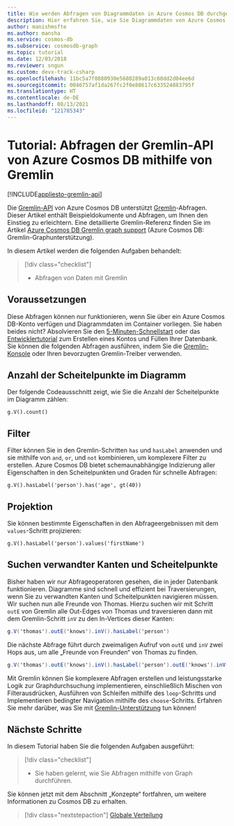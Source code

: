 ```yaml
---
title: Wie werden Abfragen von Diagrammdaten in Azure Cosmos DB durchgeführt?
description: Hier erfahren Sie, wie Sie Diagrammdaten von Azure Cosmos DB mithilfe von Gremlin-Abfragen abfragen.
author: manishmsfte
ms.author: mansha
ms.service: cosmos-db
ms.subservice: cosmosdb-graph
ms.topic: tutorial
ms.date: 12/03/2018
ms.reviewer: sngun
ms.custom: devx-track-csharp
ms.openlocfilehash: 11bc5a7f0880930e5680289a013c68dd2d04ee6d
ms.sourcegitcommit: 0046757af1da267fc2f0e88617c633524883795f
ms.translationtype: HT
ms.contentlocale: de-DE
ms.lasthandoff: 08/13/2021
ms.locfileid: "121785343"
---
```

# <a name="tutorial-query-azure-cosmos-db-gremlin-api-by-using-gremlin"></a>Tutorial: Abfragen der Gremlin-API von Azure Cosmos DB mithilfe von Gremlin
[!INCLUDE[appliesto-gremlin-api](../includes/appliesto-gremlin-api.md)]

Die [Gremlin-API](graph-introduction.md) von Azure Cosmos DB unterstützt [Gremlin](https://github.com/tinkerpop/gremlin/wiki)-Abfragen. Dieser Artikel enthält Beispieldokumente und Abfragen, um Ihnen den Einstieg zu erleichtern. Eine detaillierte Gremlin-Referenz finden Sie im Artikel [Azure Cosmos DB Gremlin graph support](gremlin-support.md) (Azure Cosmos DB: Gremlin-Graphunterstützung).

In diesem Artikel werden die folgenden Aufgaben behandelt: 

> [!div class="checklist"]
> * Abfragen von Daten mit Gremlin

## <a name="prerequisites"></a>Voraussetzungen

Diese Abfragen können nur funktionieren, wenn Sie über ein Azure Cosmos DB-Konto verfügen und Diagrammdaten im Container vorliegen. Sie haben beides nicht? Absolvieren Sie den [5-Minuten-Schnellstart](create-graph-dotnet.md) oder das [Entwicklertutorial](tutorial-query-graph.md) zum Erstellen eines Kontos und Füllen Ihrer Datenbank. Sie können die folgenden Abfragen ausführen, indem Sie die [Gremlin-Konsole](https://tinkerpop.apache.org/docs/current/reference/#gremlin-console) oder Ihren bevorzugten Gremlin-Treiber verwenden.

## <a name="count-vertices-in-the-graph"></a>Anzahl der Scheitelpunkte im Diagramm

Der folgende Codeausschnitt zeigt, wie Sie die Anzahl der Scheitelpunkte im Diagramm zählen:

```
g.V().count()
```

## <a name="filters"></a>Filter

Filter können Sie in den Gremlin-Schritten `has` und `hasLabel` anwenden und sie mithilfe von `and`, `or`, und `not` kombinieren, um komplexere Filter zu erstellen. Azure Cosmos DB bietet schemaunabhängige Indizierung aller Eigenschaften in den Scheitelpunkten und Graden für schnelle Abfragen:

```
g.V().hasLabel('person').has('age', gt(40))
```

## <a name="projection"></a>Projektion

Sie können bestimmte Eigenschaften in den Abfrageergebnissen mit dem `values`-Schritt projizieren:

```
g.V().hasLabel('person').values('firstName')
```

## <a name="find-related-edges-and-vertices"></a>Suchen verwandter Kanten und Scheitelpunkte

Bisher haben wir nur Abfrageoperatoren gesehen, die in jeder Datenbank funktionieren. Diagramme sind schnell und effizient bei Traversierungen, wenn Sie zu verwandten Kanten und Scheitelpunkten navigieren müssen. Wir suchen nun alle Freunde von Thomas. Hierzu suchen wir mit Schritt `outE` von Gremlin alle Out-Edges von Thomas und traversieren dann mit dem Gremlin-Schritt `inV` zu den In-Vertices dieser Kanten:

```cs
g.V('thomas').outE('knows').inV().hasLabel('person')
```

Die nächste Abfrage führt durch zweimaligen Aufruf von `outE` und `inV` zwei Hops aus, um alle „Freunde von Freunden“ von Thomas zu finden. 

```cs
g.V('thomas').outE('knows').inV().hasLabel('person').outE('knows').inV().hasLabel('person')
```

Mit Gremlin können Sie komplexere Abfragen erstellen und leistungsstarke Logik zur Graphdurchsuchung implementieren, einschließlich Mischen von Filterausdrücken, Ausführen von Schleifen mithilfe des `loop`-Schritts und Implementieren bedingter Navigation mithilfe des `choose`-Schritts. Erfahren Sie mehr darüber, was Sie mit [Gremlin-Unterstützung](gremlin-support.md) tun können!

## <a name="next-steps"></a>Nächste Schritte

In diesem Tutorial haben Sie die folgenden Aufgaben ausgeführt:

> [!div class="checklist"]
> * Sie haben gelernt, wie Sie Abfragen mithilfe von Graph durchführen. 

Sie können jetzt mit dem Abschnitt „Konzepte“ fortfahren, um weitere Informationen zu Cosmos DB zu erhalten.

> [!div class="nextstepaction"]
> [Globale Verteilung](../distribute-data-globally.md) 

